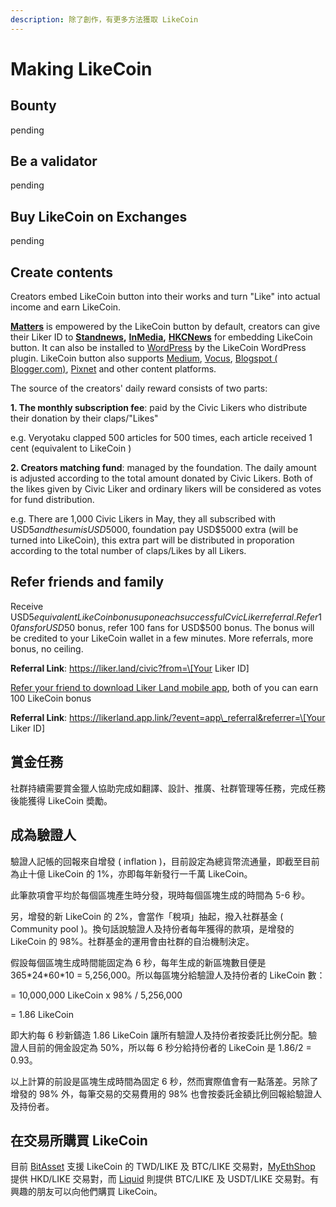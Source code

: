 ```yaml
---
description: 除了創作，有更多方法獲取 LikeCoin
---
```


# Making LikeCoin

## 

## Bounty

pending

## Be a validator

pending

## Buy LikeCoin on Exchanges

pending



## Create contents

Creators embed LikeCoin button into their works and turn "Like" into actual income and earn LikeCoin.

[**Matters**](https://matters.news/) is empowered by the LikeCoin button by default, creators can give their Liker ID to [**Standnews**](https://www.thestandnews.com/)**,** [**InMedia**](https://www.inmediahk.net/)**,** [**HKCNews**](https://www.hkcnews.com/) for embedding LikeCoin button. It can also be installed to [WordPress](https://wordpress.org/plugins/likecoin/) by the LikeCoin WordPress plugin. LikeCoin button also supports [Medium](https://medium.com), [Vocus](https://vocus.cc), [Blogspot \( Blogger.com\)](https://www.blogger.com/dashboard/reading), [Pixnet](https://appmarket.pixnet.tw/#!/addon/1331) and other content platforms. 

The source of the creators' daily reward consists of two parts:

**1. The monthly subscription fee**: paid by the Civic Likers who distribute their donation by their claps/"Likes"

e.g. Veryotaku clapped 500 articles for 500 times, each article received 1 cent \(equivalent to LikeCoin \)

**2. Creators matching fund**: managed by the foundation. The daily amount is adjusted according to the total amount donated by Civic Likers. Both of the likes given by Civic Liker and ordinary likers will be considered as votes for fund distribution.

e.g. There are 1,000 Civic Likers in May, they all subscribed with USD$5 and the sum is USD$5000, foundation pay USD$5000 extra \(will be turned into LikeCoin\), this extra part will be distributed in proporation according to the total number of claps/Likes by all Likers.

## Refer friends and family

Receive USD$5 equivalent LikeCoin bonus upon each successful Cvic Liker referral. Refer 10 fans for USD$50 bonus, refer 100 fans for USD$500 bonus. The bonus will be credited to your LikeCoin wallet in a few minutes.  More referrals, more bonus, no ceiling.

**Referral Link**: https://liker.land/civic?from=​\[Your Liker ID\]​

[Refer your friend to download Liker Land mobile app](https://docs.like.co/user-guide/liker-land/referral), both of you can earn 100 LikeCoin bonus

**Referral Link**: https://likerland.app.link/?event=app\_referral&referrer=\[Your Liker ID\]

## 賞金任務

社群持續需要賞金獵人協助完成如翻譯、設計、推廣、社群管理等任務，完成任務後能獲得 LikeCoin 奬勵。

## 成為驗證人

驗證人記帳的回報來自增發 \( inflation \)，目前設定為總貨幣流通量，即截至目前為止十億 LikeCoin 的 1%，亦即每年新發行一千萬 LikeCoin。

此筆款項會平均於每個區塊產生時分發，現時每個區塊生成的時間為 5-6 秒。

另，增發的新 LikeCoin 的 2%，會當作「稅項」抽起，撥入社群基金 \( Community pool \)。換句話說驗證人及持份者每年獲得的款項，是增發的 LikeCoin 的 98%。社群基金的運用會由社群的自治機制決定。

假設每個區塊生成時間能固定為 6 秒，每年生成的新區塊數目便是 365\*24\*60\*10 = 5,256,000。所以每區塊分給驗證人及持份者的 LikeCoin 數：

= 10,000,000 LikeCoin x 98% / 5,256,000

= 1.86 LikeCoin

即大約每 6 秒新鑄造 1.86 LikeCoin 讓所有驗證人及持份者按委託比例分配。驗證人目前的佣金設定為 50%，所以每 6 秒分給持份者的 LikeCoin 是 1.86/2 = 0.93。

以上計算的前設是區塊生成時間為固定 6 秒，然而實際值會有一點落差。另除了增發的 98% 外，每筆交易的交易費用的 98% 也會按委託金額比例回報給驗證人及持份者。

## 在交易所購買 LikeCoin

目前 [BitAsset](https://www.bitasset.com) 支援 LikeCoin 的 TWD/LIKE 及 BTC/LIKE 交易對，[MyEthShop](https://www.myethshop.com) 提供 HKD/LIKE 交易對，而 [Liquid](https://www.liquid.com/) 則提供 BTC/LIKE 及 USDT/LIKE 交易對。有興趣的朋友可以向他們購買 LikeCoin。 

